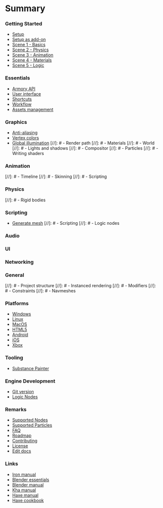 # Summary


### Getting Started

- [Setup](getting_started/setup.md)
- [Setup as add-on](getting_started/setupaddon.md)
- [Scene 1 - Basics](getting_started/scene1.md)
- [Scene 2 - Physics](getting_started/scene2.md)
- [Scene 3 - Animation](getting_started/scene3.md)
- [Scene 4 - Materials](getting_started/scene4.md)
- [Scene 5 - Logic](getting_started/scene5.md)


### Essentials

- [Armory API](http://armory3d.org/manual/api)
- [User interface](essentials/ui.md)
- [Shortcuts](essentials/shortcuts.md)
- [Workflow](essentials/workflow.md)
- [Assets management](essentials/assetsmanagement.md)


### Graphics

- [Anti-aliasing](graphics/antialiasing.md)
- [Vertex colors](graphics/vertexcolors.md)
- [Global illumination](graphics/global_illumination.md)
[//]: # - Render path
[//]: # - Materials
[//]: # - World
[//]: # - Lights and shadows
[//]: # - Compositor
[//]: # - Particles
[//]: # - Writing shaders


### Animation

[//]: # - Timeline
[//]: # - Skinning
[//]: # - Scripting


### Physics

[//]: # - Rigid bodies


### Scripting

- [Generate mesh](scripting/generate_mesh.md)
[//]: # - Scripting
[//]: # - Logic nodes


### Audio


### UI


### Networking


### General

[//]: # - Project structure
[//]: # - Instanced rendering
[//]: # - Modifiers
[//]: # - Constraints
[//]: # - Navmeshes


### Platforms

- [Windows](platforms/windows.md)
- [Linux](platforms/linux.md)
- [MacOS](platforms/macos.md)
- [HTML5](platforms/html5.md)
- [Android](platforms/android.md)
- [iOS](platforms/ios.md)
- [Xbox](platforms/xbox.md)



### Tooling

- [Substance Painter](tooling/substancepainter.md)


### Engine Development

- [Git version](dev/gitversion.md)
- [Logic Nodes](dev/logicnodes.md)


### Remarks

- [Supported Nodes](remarks/supported_nodes.md)
- [Supported Particles](remarks/supported_particles.md)
- [FAQ](remarks/faq.md)
- [Roadmap](remarks/roadmap.md)
- [Contributing](remarks/contributing.md)
- [License](remarks/license.md)
- [Edit docs](https://github.com/armory3d/armory_docs)


### Links

- [Iron manual](http://armory3d.org/iron/)
- [Blender essentials](https://www.youtube.com/watch?v=kes2qmijy7w&list=PLa1F2ddGya_8V90Kd5eC5PeBjySbXWGK1)
- [Blender manual](https://www.blender.org/manual/)
- [Kha manual](https://github.com/KTXSoftware/Kha/wiki)
- [Haxe manual](https://haxe.org/manual/introduction.html)
- [Haxe cookbook](http://code.haxe.org/category/beginner/)
